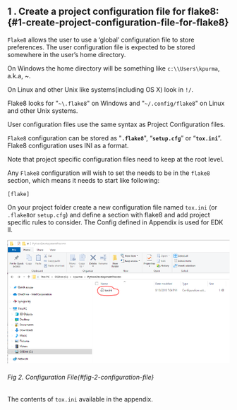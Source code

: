 ## 1 . Create a project configuration file for flake8: {#1-create-project-configuration-file-for-flake8}

`Flake8` allows the user to use a ‘global’ configuration file to store preferences. The user configuration file is expected to be stored  somewhere in the user’s home directory.

On Windows the home directory will be something like `c:\\Users\kpurma`, a.k.a, ~\.

On Linux and other Unix like systems(including OS X) look in `!/`.

Flake8 looks for "`~\.flake8`" on Windows and "`~/.config/flake8`" on Linux and other Unix systems.

User configuration files use the same syntax as Project Configuration files.

`Flake8` configuration can be stored as "**`.flake8`**", “**`setup.cfg`**” or “**`tox.ini`**”. Flake8 configuration uses INI as a format.

Note that project specific configuration files need to keep at the root level.
 
Any `Flake8` configuration will wish to set the needs to be in the `flake8 `section, which means it needs to start like following:

```
[flake]
```
On your project folder create a new configuration file named  `tox.ini` (or `.flake8`or `setup.cfg`) and define a section with flake8 and add project specific rules to consider. The Config defined in Appendix is used for EDK II.

![](/media/image2.png)
###### Fig 2. Configuration File{#fig-2-configuration-file}

The contents of `tox.ini` available in the appendix.